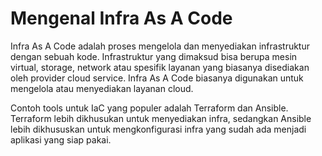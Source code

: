 # Mengenal Infra As A Code

Infra As A Code adalah proses mengelola dan menyediakan infrastruktur dengan sebuah kode. Infrastruktur yang dimaksud bisa berupa mesin virtual, storage, network atau spesifik layanan yang biasanya disediakan oleh provider cloud service. Infra As A Code biasanya digunakan untuk mengelola atau menyediakan layanan cloud.

Contoh tools untuk IaC yang populer adalah Terraform dan Ansible. Terraform lebih dikhusukan untuk menyediakan infra, sedangkan Ansible lebih dikhususkan untuk mengkonfigurasi infra yang sudah ada menjadi aplikasi yang siap pakai.